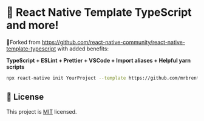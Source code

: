 # :space_invader: React Native Template TypeScript and more!

🍴Forked from https://github.com/react-native-community/react-native-template-typescript with added benefits:

**TypeScript + ESLint + Prettier + VSCode + Import aliases + Helpful yarn scripts**

```bash
npx react-native init YourProject --template https://github.com/mrbrentkelly/react-native-template-typescript --skip-install
```

## :bookmark: License

This project is [MIT](LICENSE) licensed.
